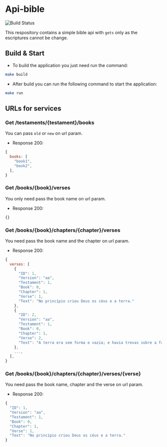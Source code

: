 # Api-bible

![Build Status](https://travis-ci.org/alexfernandessd/api-bible.svg?branch=master)

This respository contains a simple bible api with `gets` only as the escriptures cannot be change.

## Build & Start

- To build the application you just need run the command: 
```sh
make build
```
- After build you can run the following command to start the application:
```sh
make run
```

## URLs for services

### Get /testaments/{testament}/books

You can pass `old` or `new` on url param.

- Response 200:
```js
{
  books: [
    "book1",
    "book2",
  ],
}
```

### Get /books/{book}/verses

You only need pass the book name on url param.

- Response 200:
```js
{}
```

### Get /books/{book}/chapters/{chapter}/verses

You need pass the book name and the chapter on url param.

- Response 200:
```js
{
  verses: [
    {
      "ID": 1,
      "Version": "aa",
      "Testament": 1,
      "Book": 0,
      "Chapter": 1,
      "Verse": 1,
      "Text": "No princípio criou Deus os céus e a terra."
    },
    {
      "ID": 2,
      "Version": "aa",
      "Testament": 1,
      "Book": 0,
      "Chapter": 1,
      "Verse": 2,
      "Text": "A terra era sem forma e vazia; e havia trevas sobre a face do abismo, mas o Espírito de Deus pairava sobre a face das águas."
    },
    ...,
  ],
}
```

### Get /books/{book}/chapters/{chapter}/verses/{verse}

You need pass the book name, chapter and the verse on url param.

- Response 200:
```js
{
  "ID": 1,
  "Version": "aa",
  "Testament": 1,
  "Book": 0,
  "Chapter": 1,
  "Verse": 1,
  "Text": "No princípio criou Deus os céus e a terra."
}
```